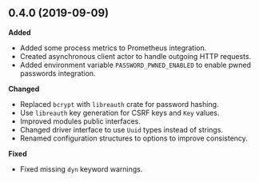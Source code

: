 ## 0.4.0 (2019-09-09)

**Added**

- Added some process metrics to Prometheus integration.
- Created asynchronous client actor to handle outgoing HTTP requests.
- Added environment variable `PASSWORD_PWNED_ENABLED` to enable pwned passwords integration.

**Changed**

- Replaced `bcrypt` with `libreauth` crate for password hashing.
- Use `libreauth` key generation for CSRF keys and `Key` values.
- Improved modules public interfaces.
- Changed driver interface to use `Uuid` types instead of strings.
- Renamed configuration structures to options to improve consistency.

**Fixed**

- Fixed missing `dyn` keyword warnings.
